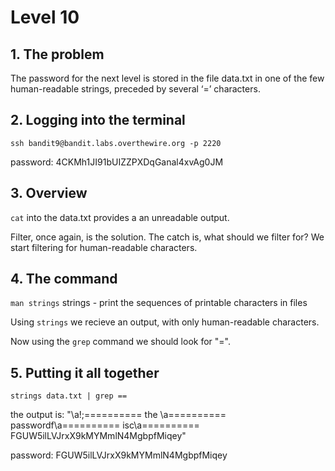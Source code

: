 # Level 10

## 1. The problem

The password for the next level is stored in the file data.txt in one of the few human-readable strings, preceded by several ‘=’ characters.

## 2. Logging into the terminal

`ssh bandit9@bandit.labs.overthewire.org -p 2220`

password: 4CKMh1JI91bUIZZPXDqGanal4xvAg0JM

## 3. Overview

`cat` into the data.txt provides a an unreadable output.

Filter, once again, is the solution. The catch is, what should we filter for? We start filtering for human-readable characters.

## 4. The command

`man strings`
strings - print the sequences of printable characters in files

Using `strings` we recieve an output, with only human-readable characters.

Now using the `grep` command we should look for "=".

## 5. Putting it all together

`strings data.txt | grep ==`

the output is: "\a!;========== the \a========== passwordf\a========== isc\a========== FGUW5ilLVJrxX9kMYMmlN4MgbpfMiqey"

password: FGUW5ilLVJrxX9kMYMmlN4MgbpfMiqey
